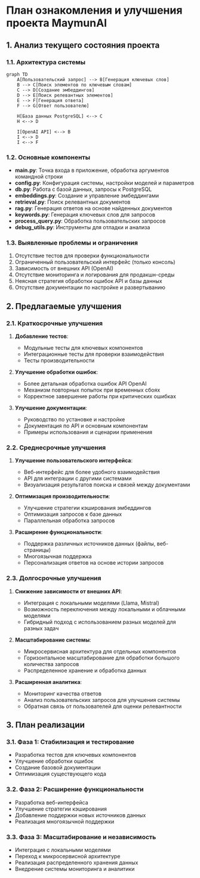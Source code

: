 # План ознакомления и улучшения проекта MaymunAI

## 1. Анализ текущего состояния проекта

### 1.1. Архитектура системы
```mermaid
graph TD
    A[Пользовательский запрос] --> B[Генерация ключевых слов]
    B --> C[Поиск элементов по ключевым словам]
    C --> D[Создание эмбеддингов]
    D --> E[Поиск релевантных элементов]
    E --> F[Генерация ответа]
    F --> G[Ответ пользователю]
    
    H[База данных PostgreSQL] <--> C
    H <--> D
    
    I[OpenAI API] <--> B
    I <--> D
    I <--> F
```

### 1.2. Основные компоненты
- **main.py**: Точка входа в приложение, обработка аргументов командной строки
- **config.py**: Конфигурация системы, настройки моделей и параметров
- **db.py**: Работа с базой данных, запросы к PostgreSQL
- **embeddings.py**: Создание и управление эмбеддингами
- **retrieval.py**: Поиск релевантных документов
- **rag.py**: Генерация ответов на основе найденных документов
- **keywords.py**: Генерация ключевых слов для запросов
- **process_query.py**: Обработка пользовательских запросов
- **debug_utils.py**: Инструменты для отладки и анализа

### 1.3. Выявленные проблемы и ограничения
1. Отсутствие тестов для проверки функциональности
2. Ограниченный пользовательский интерфейс (только консоль)
3. Зависимость от внешних API (OpenAI)
4. Отсутствие мониторинга и логирования для продакшн-среды
5. Неясная стратегия обработки ошибок API и базы данных
6. Отсутствие документации по настройке и развертыванию

## 2. Предлагаемые улучшения

### 2.1. Краткосрочные улучшения
1. **Добавление тестов**:
   - Модульные тесты для ключевых компонентов
   - Интеграционные тесты для проверки взаимодействия
   - Тесты производительности

2. **Улучшение обработки ошибок**:
   - Более детальная обработка ошибок API OpenAI
   - Механизм повторных попыток при временных сбоях
   - Корректное завершение работы при критических ошибках

3. **Улучшение документации**:
   - Руководство по установке и настройке
   - Документация по API и основным компонентам
   - Примеры использования и сценарии применения

### 2.2. Среднесрочные улучшения
1. **Улучшение пользовательского интерфейса**:
   - Веб-интерфейс для более удобного взаимодействия
   - API для интеграции с другими системами
   - Визуализация результатов поиска и связей между документами

2. **Оптимизация производительности**:
   - Улучшение стратегии кэширования эмбеддингов
   - Оптимизация запросов к базе данных
   - Параллельная обработка запросов

3. **Расширение функциональности**:
   - Поддержка различных источников данных (файлы, веб-страницы)
   - Многоязычная поддержка
   - Персонализация ответов на основе истории запросов

### 2.3. Долгосрочные улучшения
1. **Снижение зависимости от внешних API**:
   - Интеграция с локальными моделями (Llama, Mistral)
   - Возможность переключения между локальными и облачными моделями
   - Гибридный подход с использованием разных моделей для разных задач

2. **Масштабирование системы**:
   - Микросервисная архитектура для отдельных компонентов
   - Горизонтальное масштабирование для обработки большого количества запросов
   - Распределенное хранение и обработка данных

3. **Расширенная аналитика**:
   - Мониторинг качества ответов
   - Анализ пользовательских запросов для улучшения системы
   - Обратная связь от пользователей для оценки релевантности

## 3. План реализации

### 3.1. Фаза 1: Стабилизация и тестирование
- Разработка тестов для ключевых компонентов
- Улучшение обработки ошибок
- Создание базовой документации
- Оптимизация существующего кода

### 3.2. Фаза 2: Расширение функциональности
- Разработка веб-интерфейса
- Улучшение стратегии кэширования
- Добавление поддержки новых источников данных
- Реализация многоязычной поддержки

### 3.3. Фаза 3: Масштабирование и независимость
- Интеграция с локальными моделями
- Переход к микросервисной архитектуре
- Реализация распределенного хранения данных
- Внедрение системы мониторинга и аналитики